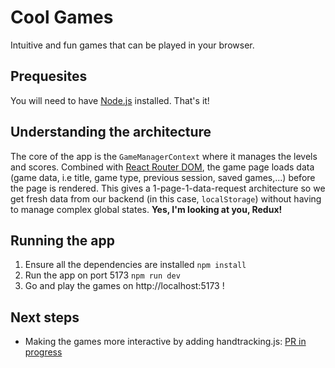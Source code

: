 # Cool Games

Intuitive and fun games that can be played in your browser.

## Prequesites
You will need to have [Node.js](https://nodejs.org/en/) installed. That's it!

## Understanding the architecture
The core of the app is the `GameManagerContext` where it manages the levels and scores. Combined with [React Router DOM](https://reactrouter.com/), the game page loads data (game data, i.e title, game type, previous session, saved games,...) before the page is rendered. This gives a 1-page-1-data-request architecture so we get fresh data from our backend (in this case, `localStorage`) without having to manage complex global states. **Yes, I'm looking at you, Redux!**

## Running the app
1. Ensure all the dependencies are installed
```npm install```
2. Run the app on port 5173
```npm run dev```
3. Go and play the games on http://localhost:5173 !

## Next steps
- Making the games more interactive by adding handtracking.js: [PR in progress](https://github.com/Adenhall/cool_games/pull/1)
